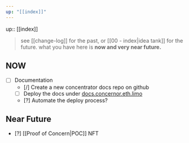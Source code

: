```yaml
---
up: "[[index]]"
---
```

up:: [[index]]


> see [[change-log]] for the past, or  [[00 - index|idea tank]] for the future. what you have here is **now and very near future.**

## NOW

- [ ] Documentation
	- [/] Create a new concentrator docs repo on github
	- [ ] Deploy the docs under [docs.concernor.eth.limo](https://docs.concernor.eth.limo)
	- [?] Automate the deploy process?

## Near Future

- [?] [[Proof of Concern|POC]] NFT
